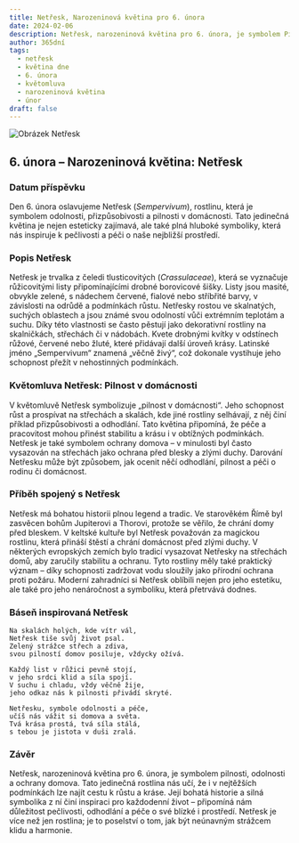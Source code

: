 ```yaml
---
title: Netřesk, Narozeninová květina pro 6. února
date: 2024-02-06
description: Netřesk, narozeninová květina pro 6. února, je symbolem Pilnost v domácnosti. Objevte její jedinečný význam, fascinující příběhy a poezii, která oslavuje její krásu.
author: 365dní
tags:
  - netřesk
  - květina dne
  - 6. února
  - květomluva
  - narozeninová květina
  - únor
draft: false
---
```


![Obrázek Netřesk](https://cdn.pixabay.com/photo/2015/04/22/15/06/a-fleshy-plant-734913_640.jpg#center)


## 6. února – Narozeninová květina: Netřesk

### Datum příspěvku

Den 6. února oslavujeme Netřesk (_Sempervivum_), rostlinu, která je symbolem odolnosti, přizpůsobivosti a pilnosti v domácnosti. Tato jedinečná květina je nejen esteticky zajímavá, ale také plná hluboké symboliky, která nás inspiruje k pečlivosti a péči o naše nejbližší prostředí.

### Popis Netřesk

Netřesk je trvalka z čeledi tlusticovitých (_Crassulaceae_), která se vyznačuje růžicovitými listy připomínajícími drobné borovicové šišky. Listy jsou masité, obvykle zelené, s nádechem červené, fialové nebo stříbřité barvy, v závislosti na odrůdě a podmínkách růstu. Netřesky rostou ve skalnatých, suchých oblastech a jsou známé svou odolností vůči extrémním teplotám a suchu. Díky této vlastnosti se často pěstují jako dekorativní rostliny na skalničkách, střechách či v nádobách. Kvete drobnými kvítky v odstínech růžové, červené nebo žluté, které přidávají další úroveň krásy. Latinské jméno „Sempervivum“ znamená „věčně živý“, což dokonale vystihuje jeho schopnost přežít v nehostinných podmínkách.

### Květomluva Netřesk: Pilnost v domácnosti

V květomluvě Netřesk symbolizuje „pilnost v domácnosti“. Jeho schopnost růst a prospívat na střechách a skalách, kde jiné rostliny selhávají, z něj činí příklad přizpůsobivosti a odhodlání. Tato květina připomíná, že péče a pracovitost mohou přinést stabilitu a krásu i v obtížných podmínkách. Netřesk je také symbolem ochrany domova – v minulosti byl často vysazován na střechách jako ochrana před blesky a zlými duchy. Darování Netřesku může být způsobem, jak ocenit něčí odhodlání, pilnost a péči o rodinu či domácnost.

### Příběh spojený s Netřesk

Netřesk má bohatou historii plnou legend a tradic. Ve starověkém Římě byl zasvěcen bohům Jupiterovi a Thorovi, protože se věřilo, že chrání domy před bleskem. V keltské kultuře byl Netřesk považován za magickou rostlinu, která přináší štěstí a chrání domácnost před zlými duchy. V některých evropských zemích bylo tradicí vysazovat Netřesky na střechách domů, aby zaručily stabilitu a ochranu. Tyto rostliny měly také praktický význam – díky schopnosti zadržovat vodu sloužily jako přírodní ochrana proti požáru. Moderní zahradníci si Netřesk oblíbili nejen pro jeho estetiku, ale také pro jeho nenáročnost a symboliku, která přetrvává dodnes.

### Báseň inspirovaná Netřesk

```
Na skalách holých, kde vítr vál,  
Netřesk tiše svůj život psal.  
Zelený strážce střech a zdiva,  
svou pilností domov posiluje, vždycky ožívá.

Každý list v růžici pevně stojí,  
v jeho srdci klid a síla spojí.  
V suchu i chladu, vždy věčně žije,  
jeho odkaz nás k pilnosti přivádí skryté.

Netřesku, symbole odolnosti a péče,  
učíš nás vážit si domova a světa.  
Tvá krása prostá, tvá síla stálá,  
s tebou je jistota v duši zralá.
```

### Závěr

Netřesk, narozeninová květina pro 6. února, je symbolem pilnosti, odolnosti a ochrany domova. Tato jedinečná rostlina nás učí, že i v nejtěžších podmínkách lze najít cestu k růstu a kráse. Její bohatá historie a silná symbolika z ní činí inspiraci pro každodenní život – připomíná nám důležitost pečlivosti, odhodlání a péče o své blízké i prostředí. Netřesk je více než jen rostlina; je to poselství o tom, jak být neúnavným strážcem klidu a harmonie.